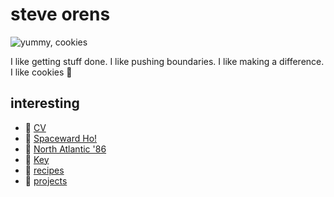 # steve orens

![yummy, cookies](https://photos.smugmug.com/photos/i-MtcVGNL/0/b23bab81/XL/i-MtcVGNL.png)

I like getting stuff done. I like pushing boundaries. I like making a difference. I like cookies :cookie:

## interesting
 * :scroll: [CV](https://orens.com)
 * :rocket: [Spaceward Ho!](https://bit.ly/spaceward_ho_a)
 * :ocean: [North Atlantic '86](https://northatlantic86.com)
 * :closed_lock_with_key: [Key](https://orens.com/KEY.txt)
 * :cookie: [recipes](https://github.com/sorens/recipes)
 * :construction: [projects](https://sorens.github.io)
